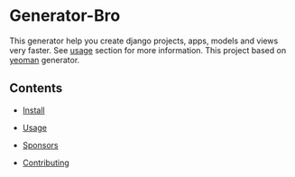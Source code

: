 # Generator-Bro

This generator help you create django projects, apps, models and views very faster. See [usage](#usage) section for more information. This project based on [yeoman](http://yeoman.io/) generator. 

## Contents

* [Install](/install/)

* [Usage](/Usage/)

* [Sponsors](/Sponsors/)

* [Contributing](/Contributing/)

